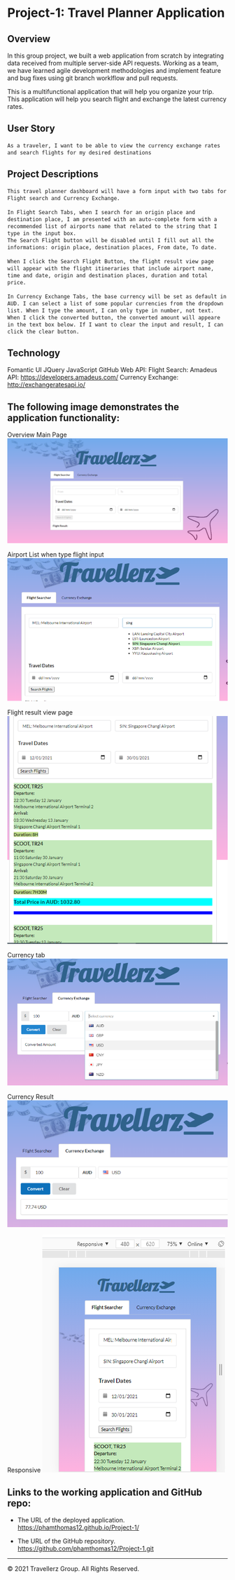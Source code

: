 # Project-1: Travel Planner Application

## Overview
In this group project, we built a web application from scratch by integrating data received from multiple server-side API requests. Working as a team, we have learned agile development methodologies and implement feature and bug fixes using git branch worklflow and pull requests.

This is a multifunctional application that will help you organize your trip. This application will help you search flight and exchange the latest currency rates.

## User Story

```
As a traveler, I want to be able to view the currency exchange rates and search flights for my desired destinations 

```
## Project Descriptions

```
This travel planner dashboard will have a form input with two tabs for Flight search and Currency Exchange.

In Flight Search Tabs, when I search for an origin place and destination place, I am presented with an auto-complete form with a recommended list of airports name that related to the string that I type in the input box. 
The Search Flight button will be disabled until I fill out all the informations: origin place, destination places, From date, To date.

When I click the Search Flight Button, the flight result view page will appear with the flight itineraries that include airport name, time and date, origin and destination places, duration and total price.

In Currency Exchange Tabs, the base currency will be set as default in AUD. I can select a list of some popular currencies from the dropdown list. When I type the amount, I can only type in number, not text. 
When I click the converted button, the converted amount will appeare in the text box below. If I want to clear the input and result, I can click the clear button.

```

## Technology
Fomantic UI
JQuery
JavaScript
GitHub
Web API:
Flight Search: 
Amadeus API: https://developers.amadeus.com/
Currency Exchange: http://exchangeratesapi.io/

## The following image demonstrates the application functionality:

Overview Main Page
![main page](Assets\Screenshots\main-page.PNG)

Airport List when type flight input
![airport list](Assets\Screenshots\airport-list.png)

Flight result view page
![flight result](Assets\Screenshots\flight-result.PNG)

Currency tab
![currency page](Assets\Screenshots\currency-page.png)

Currency Result
![currency reult](Assets\Screenshots\currency-result.PNG)

Responsive 
![responsive](Assets\Screenshots\responsive.PNG)

## Links to the working application and GitHub repo:
* The URL of the deployed application.
https://phamthomas12.github.io/Project-1/

* The URL of the GitHub repository.
https://github.com/phamthomas12/Project-1.git

- - -
© 2021 Travellerz Group. All Rights Reserved.

